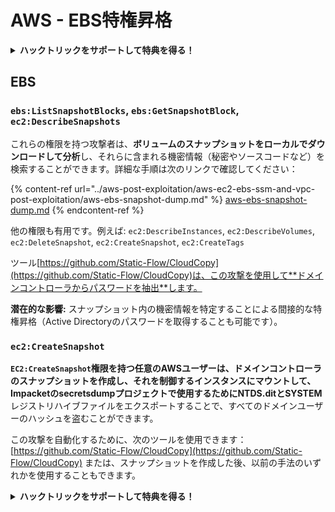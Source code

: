 # AWS - EBS特権昇格

<details>

<summary><strong>ハックトリックをサポートして特典を得る！</strong></summary>

* **会社をハックトリックで宣伝したい**場合や、**PEASSの最新バージョンにアクセスしたい**場合、または**HackTricksをPDFでダウンロード**したい場合は、[**サブスクリプションプラン**](https://github.com/sponsors/carlospolop)をご確認ください！
* [**公式PEASS＆HackTricksグッズ**](https://peass.creator-spring.com)を手に入れる
* [**The PEASS Family**](https://opensea.io/collection/the-peass-family)を見つけて、独占的な[**NFT**](https://opensea.io/collection/the-peass-family)のコレクションを発見する
* 💬 [**Discordグループ**](https://discord.gg/hRep4RUj7f)または[**Telegramグループ**](https://t.me/peass)に参加するか、**Twitter**で私をフォローする 🐦 [**@carlospolopm**](https://twitter.com/carlospolopm)
* **ハッキングのトリックを共有するには、**[**HackTricks**](https://github.com/carlospolop/hacktricks)と[**HackTricks Cloud**](https://github.com/carlospolop/hacktricks-cloud)のGitHubリポジトリにPRを提出してください。

</details>

## EBS

### `ebs:ListSnapshotBlocks`, `ebs:GetSnapshotBlock`, `ec2:DescribeSnapshots`

これらの権限を持つ攻撃者は、**ボリュームのスナップショットをローカルでダウンロードして分析**し、それらに含まれる機密情報（秘密やソースコードなど）を検索することができます。詳細な手順は次のリンクで確認してください：

{% content-ref url="../aws-post-exploitation/aws-ec2-ebs-ssm-and-vpc-post-exploitation/aws-ebs-snapshot-dump.md" %}
[aws-ebs-snapshot-dump.md](../aws-post-exploitation/aws-ec2-ebs-ssm-and-vpc-post-exploitation/aws-ebs-snapshot-dump.md)
{% endcontent-ref %}

他の権限も有用です。例えば: `ec2:DescribeInstances`, `ec2:DescribeVolumes`, `ec2:DeleteSnapshot`, `ec2:CreateSnapshot`, `ec2:CreateTags`

ツール[https://github.com/Static-Flow/CloudCopy](https://github.com/Static-Flow/CloudCopy)は、この攻撃を使用して**ドメインコントローラからパスワードを抽出**します。

**潜在的な影響:** スナップショット内の機密情報を特定することによる間接的な特権昇格（Active Directoryのパスワードを取得することも可能です）。

### **`ec2:CreateSnapshot`**

**`EC2:CreateSnapshot`**権限を持つ任意のAWSユーザーは、**ドメインコントローラのスナップショットを作成**し、それを制御するインスタンスにマウントして、Impacketのsecretsdumpプロジェクトで使用するために**NTDS.ditとSYSTEM**レジストリハイブファイルをエクスポートすることで、すべてのドメインユーザーのハッシュを盗むことができます。

この攻撃を自動化するために、次のツールを使用できます：[https://github.com/Static-Flow/CloudCopy](https://github.com/Static-Flow/CloudCopy) または、スナップショットを作成した後、以前の手法のいずれかを使用することもできます。

<details>

<summary><strong>ハックトリックをサポートして特典を得る！</strong></summary>

* **会社をハックトリックで宣伝したい**場合や、**PEASSの最新バージョンにアクセスしたい**場合、または**HackTricksをPDFでダウンロード**したい場合は、[**サブスクリプションプラン**](https://github.com/sponsors/carlospolop)をご確認ください！
* [**公式PEASS＆HackTricksグッズ**](https://peass.creator-spring.com)を手に入れる
* [**The PEASS Family**](https://opensea.io/collection/the-peass-family)を見つけて、独占的な[**NFT**](https://opensea.io/collection/the-peass-family)のコレクションを発見する
* 💬 [**Discordグループ**](https://discord.gg/hRep4RUj7f)または[**Telegramグループ**](https://t.me/peass)に参加するか、**Twitter**で私をフォローする 🐦 [**@carlospolopm**](https://twitter.com/carlospolopm)
* **ハッキングのトリックを共有するには、**[**HackTricks**](https://github.com/carlospolop/hacktricks)と[**HackTricks Cloud**](https://github.com/carlospolop/hacktricks-cloud)のGitHubリポジトリにPRを提出してください。

</details>

